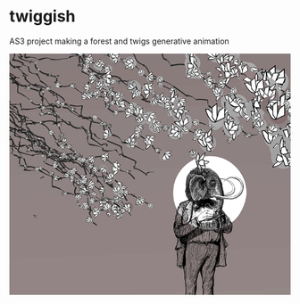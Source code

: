 twiggish
========

AS3 project making a forest and twigs generative animation

![illustration made with Twiggish output](Twiggish_nodeflowers_woolly.png)
